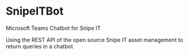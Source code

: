 # SnipeITBot
Microsoft Teams Chatbot for Snipe IT

Using the REST API of the open source Snipe IT asset management to return queries in a chatbot
